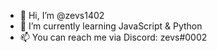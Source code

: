 - 👋 Hi, I’m @zevs1402 
- 🌱 I’m currently learning JavaScript & Python
- 📫 You can reach me via Discord: zevs#0002

<!---
zevs1402/zevs1402 is a ✨ special ✨ repository because its `README.md` (this file) appears on your GitHub profile.
You can click the Preview link to take a look at your changes.
--->
